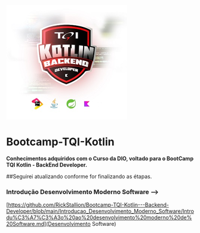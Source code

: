 ![](/assets/images/bootcamp.jpg "TQI")

# Bootcamp-TQI-Kotlin
**Conhecimentos adquiridos com o Curso da DIO, voltado para o BootCamp TQI Kotlin - BackEnd Developer.**

##Seguirei atualizando conforme for finalizando as étapas.

### Introdução Desenvolvimento Moderno Software -->

[https://github.com/RickStallion/Bootcamp-TQI-Kotlin---Backend-Developer/blob/main/Introducao_Desenvolvimento_Moderno_Software/Introdu%C3%A7%C3%A3o%20ao%20desenvolvimento%20moderno%20de%20Software.md](Desenvolvimento Software)



